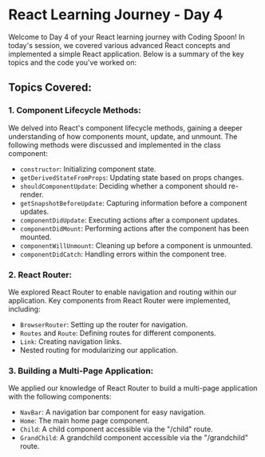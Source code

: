 # React Learning Journey - Day 4

Welcome to Day 4 of your React learning journey with Coding Spoon! In today's session, we covered various advanced React concepts and implemented a simple React application. Below is a summary of the key topics and the code you've worked on:

## Topics Covered:

### 1. Component Lifecycle Methods:

We delved into React's component lifecycle methods, gaining a deeper understanding of how components mount, update, and unmount. The following methods were discussed and implemented in the class component:

- `constructor`: Initializing component state.
- `getDerivedStateFromProps`: Updating state based on props changes.
- `shouldComponentUpdate`: Deciding whether a component should re-render.
- `getSnapshotBeforeUpdate`: Capturing information before a component updates.
- `componentDidUpdate`: Executing actions after a component updates.
- `componentDidMount`: Performing actions after the component has been mounted.
- `componentWillUnmount`: Cleaning up before a component is unmounted.
- `componentDidCatch`: Handling errors within the component tree.

### 2. React Router:

We explored React Router to enable navigation and routing within our application. Key components from React Router were implemented, including:

- `BrowserRouter`: Setting up the router for navigation.
- `Routes` and `Route`: Defining routes for different components.
- `Link`: Creating navigation links.
- Nested routing for modularizing our application.

### 3. Building a Multi-Page Application:

We applied our knowledge of React Router to build a multi-page application with the following components:

- `NavBar`: A navigation bar component for easy navigation.
- `Home`: The main home page component.
- `Child`: A child component accessible via the "/child" route.
- `GrandChild`: A grandchild component accessible via the "/grandchild" route.

